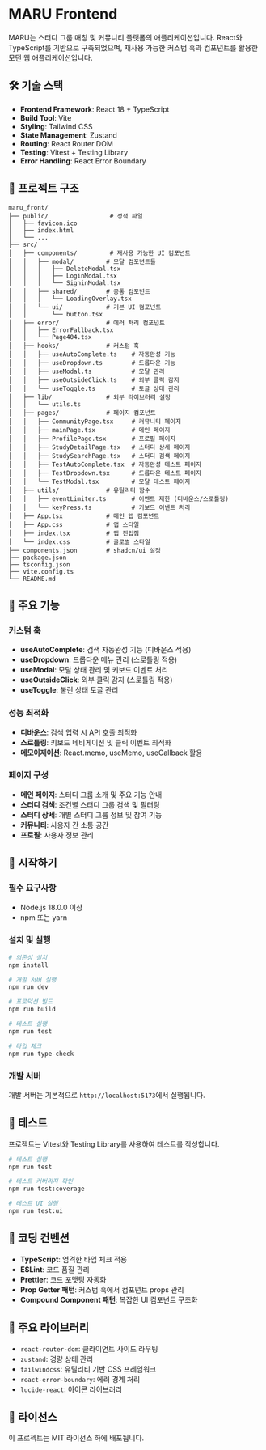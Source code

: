 # MARU Frontend

MARU는 스터디 그룹 매칭 및 커뮤니티 플랫폼의 애플리케이션입니다. React와 TypeScript를 기반으로 구축되었으며, 재사용 가능한 커스텀 훅과 컴포넌트를 활용한 모던 웹 애플리케이션입니다.

## 🛠 기술 스택

- **Frontend Framework**: React 18 + TypeScript
- **Build Tool**: Vite
- **Styling**: Tailwind CSS
- **State Management**: Zustand
- **Routing**: React Router DOM
- **Testing**: Vitest + Testing Library
- **Error Handling**: React Error Boundary

## 📁 프로젝트 구조

```
maru_front/
├── public/                 # 정적 파일
│   ├── favicon.ico
│   ├── index.html
│   └── ...
├── src/
│   ├── components/         # 재사용 가능한 UI 컴포넌트
│   │   ├── modal/         # 모달 컴포넌트들
│   │   │   ├── DeleteModal.tsx
│   │   │   ├── LoginModal.tsx
│   │   │   └── SigninModal.tsx
│   │   ├── shared/        # 공통 컴포넌트
│   │   │   └── LoadingOverlay.tsx
│   │   └── ui/            # 기본 UI 컴포넌트
│   │       └── button.tsx
│   ├── error/             # 에러 처리 컴포넌트
│   │   ├── ErrorFallback.tsx
│   │   └── Page404.tsx
│   ├── hooks/             # 커스텀 훅
│   │   ├── useAutoComplete.ts    # 자동완성 기능
│   │   ├── useDropdown.ts        # 드롭다운 기능
│   │   ├── useModal.ts           # 모달 관리
│   │   ├── useOutsideClick.ts    # 외부 클릭 감지
│   │   └── useToggle.ts          # 토글 상태 관리
│   ├── lib/               # 외부 라이브러리 설정
│   │   └── utils.ts
│   ├── pages/             # 페이지 컴포넌트
│   │   ├── CommunityPage.tsx     # 커뮤니티 페이지
│   │   ├── mainPage.tsx          # 메인 페이지
│   │   ├── ProfilePage.tsx       # 프로필 페이지
│   │   ├── StudyDetailPage.tsx   # 스터디 상세 페이지
│   │   ├── StudySearchPage.tsx   # 스터디 검색 페이지
│   │   ├── TestAutoComplete.tsx  # 자동완성 테스트 페이지
│   │   ├── TestDropdown.tsx      # 드롭다운 테스트 페이지
│   │   └── TestModal.tsx         # 모달 테스트 페이지
│   ├── utils/             # 유틸리티 함수
│   │   ├── eventLimiter.ts       # 이벤트 제한 (디바운스/스로틀링)
│   │   └── keyPress.ts           # 키보드 이벤트 처리
│   ├── App.tsx            # 메인 앱 컴포넌트
│   ├── App.css            # 앱 스타일
│   ├── index.tsx          # 앱 진입점
│   └── index.css          # 글로벌 스타일
├── components.json        # shadcn/ui 설정
├── package.json
├── tsconfig.json
├── vite.config.ts
└── README.md
```

## 🎯 주요 기능

### 커스텀 훅
- **useAutoComplete**: 검색 자동완성 기능 (디바운스 적용)
- **useDropdown**: 드롭다운 메뉴 관리 (스로틀링 적용)
- **useModal**: 모달 상태 관리 및 키보드 이벤트 처리
- **useOutsideClick**: 외부 클릭 감지 (스로틀링 적용)
- **useToggle**: 불린 상태 토글 관리

### 성능 최적화
- **디바운스**: 검색 입력 시 API 호출 최적화
- **스로틀링**: 키보드 네비게이션 및 클릭 이벤트 최적화
- **메모이제이션**: React.memo, useMemo, useCallback 활용

### 페이지 구성
- **메인 페이지**: 스터디 그룹 소개 및 주요 기능 안내
- **스터디 검색**: 조건별 스터디 그룹 검색 및 필터링
- **스터디 상세**: 개별 스터디 그룹 정보 및 참여 기능
- **커뮤니티**: 사용자 간 소통 공간
- **프로필**: 사용자 정보 관리

## 🚀 시작하기

### 필수 요구사항
- Node.js 18.0.0 이상
- npm 또는 yarn

### 설치 및 실행

```bash
# 의존성 설치
npm install

# 개발 서버 실행
npm run dev

# 프로덕션 빌드
npm run build

# 테스트 실행
npm run test

# 타입 체크
npm run type-check
```

### 개발 서버
개발 서버는 기본적으로 `http://localhost:5173`에서 실행됩니다.

## 🧪 테스트

프로젝트는 Vitest와 Testing Library를 사용하여 테스트를 작성합니다.

```bash
# 테스트 실행
npm run test

# 테스트 커버리지 확인
npm run test:coverage

# 테스트 UI 실행
npm run test:ui
```

## 📝 코딩 컨벤션

- **TypeScript**: 엄격한 타입 체크 적용
- **ESLint**: 코드 품질 관리
- **Prettier**: 코드 포맷팅 자동화
- **Prop Getter 패턴**: 커스텀 훅에서 컴포넌트 props 관리
- **Compound Component 패턴**: 복잡한 UI 컴포넌트 구조화

## 🔧 주요 라이브러리

- `react-router-dom`: 클라이언트 사이드 라우팅
- `zustand`: 경량 상태 관리
- `tailwindcss`: 유틸리티 기반 CSS 프레임워크
- `react-error-boundary`: 에러 경계 처리
- `lucide-react`: 아이콘 라이브러리

## 📄 라이선스

이 프로젝트는 MIT 라이선스 하에 배포됩니다.